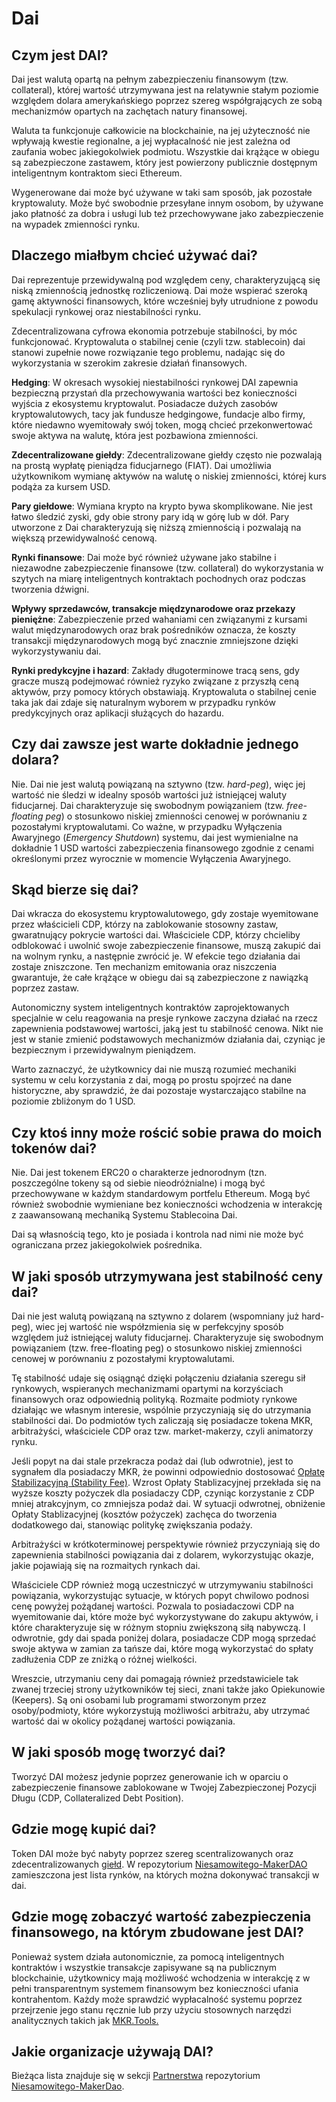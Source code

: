 # Dai

## Czym jest DAI?

Dai jest walutą opartą na pełnym zabezpieczeniu finansowym (tzw. collateral), której wartość utrzymywana jest na relatywnie stałym poziomie względem dolara amerykańskiego poprzez szereg współgrających ze sobą mechanizmów opartych na zachętach natury finansowej.

Waluta ta funkcjonuje całkowicie na blockchainie, na jej użyteczność nie wpływają kwestie regionalne, a jej wypłacalność nie jest zależna od zaufania wobec jakiegokolwiek podmiotu. Wszystkie dai krążące w obiegu są zabezpieczone zastawem, który jest powierzony publicznie dostępnym inteligentnym kontraktom sieci Ethereum.

Wygenerowane dai może być używane w taki sam sposób, jak pozostałe kryptowaluty. Może być swobodnie przesyłane innym osobom, by używane jako płatność za dobra i usługi lub też przechowywane jako zabezpieczenie na wypadek zmienności rynku.

## Dlaczego miałbym chcieć używać dai?

Dai reprezentuje przewidywalną pod względem ceny, charakteryzującą się niską zmiennością jednostkę rozliczeniową. Dai może wspierać szeroką gamę aktywności finansowych, które wcześniej były utrudnione z powodu spekulacji rynkowej oraz niestabilności rynku.

Zdecentralizowana cyfrowa ekonomia potrzebuje stabilności, by móc funkcjonować. Kryptowaluta o stabilnej cenie (czyli tzw. stablecoin) dai stanowi zupełnie nowe rozwiązanie tego problemu, nadając się do wykorzystania w szerokim zakresie działań finansowych.

**Hedging**: W okresach wysokiej niestabilności rynkowej DAI zapewnia bezpieczną przystań dla przechowywania wartości bez konieczności wyjścia z ekosystemu kryptowalut. Posiadacze dużych zasobów kryptowalutowych, tacy jak fundusze hedgingowe, fundacje albo firmy, które niedawno wyemitowały swój token, mogą chcieć przekonwertować swoje aktywa na walutę, która jest pozbawiona zmienności.

**Zdecentralizowane giełdy**: Zdecentralizowane giełdy często nie pozwalają na prostą wypłatę pieniądza fiducjarnego (FIAT). Dai umożliwia użytkownikom wymianę aktywów na walutę o niskiej zmienności, której kurs podąża za kursem USD.

**Pary giełdowe**: Wymiana krypto na krypto bywa skomplikowane. Nie jest łatwo śledzić zyski, gdy obie strony pary idą w górę lub w dół. Pary utworzone z Dai charakteryzują się niższą zmiennością i pozwalają na większą przewidywalność cenową.

**Rynki finansowe**: Dai może być również używane jako stabilne i niezawodne zabezpieczenie finansowe (tzw. collateral) do wykorzystania w szytych na miarę inteligentnych kontraktach pochodnych oraz podczas tworzenia dźwigni.

**Wpływy sprzedawców, transakcje międzynarodowe oraz przekazy pieniężne**: Zabezpieczenie przed wahaniami cen związanymi z kursami walut międzynarodowych oraz brak pośredników oznacza, że koszty transakcji międzynarodowych mogą być znacznie zmniejszone dzięki wykorzystywaniu dai.

**Rynki predykcyjne i hazard**: Zakłady długoterminowe tracą sens, gdy gracze muszą podejmować również ryzyko związane z przyszłą ceną aktywów, przy pomocy których obstawiają. Kryptowaluta o stabilnej cenie taka jak dai zdaje się naturalnym wyborem w przypadku rynków predykcyjnych oraz aplikacji służących do hazardu.

## Czy dai zawsze jest warte dokładnie jednego dolara?

Nie. Dai nie jest walutą powiązaną na sztywno (tzw. *hard-peg*), więc jej wartość nie śledzi w idealny sposób wartości już istniejącej waluty fiducjarnej. Dai charakteryzuje się swobodnym powiązaniem (tzw. *free-floating peg*) o stosunkowo niskiej zmienności cenowej w porównaniu z pozostałymi kryptowalutami. Co ważne, w przypadku Wyłączenia Awaryjnego (*Emergency Shutdown*) systemu, dai jest wymienialne na dokładnie 1 USD wartości zabezpieczenia finansowego zgodnie z cenami określonymi przez wyrocznie w momencie Wyłączenia Awaryjnego.

## Skąd bierze się dai?

Dai wkracza do ekosystemu kryptowalutowego, gdy zostaje wyemitowane przez właścicieli CDP, którzy na zablokowanie stosowny zastaw, gwaratnujący pokrycie wartości dai. Właściciele CDP, którzy chcieliby odblokować i uwolnić swoje zabezpieczenie finansowe, muszą zakupić dai na wolnym rynku, a następnie zwrócić je. W efekcie tego działania dai zostaje zniszczone. Ten mechanizm emitowania oraz niszczenia gwarantuje, że całe krążące w obiegu dai są zabezpieczone z nawiązką poprzez zastaw.

Autonomiczny system inteligentnych kontraktów zaprojektowanych specjalnie w celu reagowania na presje rynkowe zaczyna działać na rzecz zapewnienia podstawowej wartości, jaką jest tu stabilność cenowa. Nikt nie jest w stanie zmienić podstawowych mechanizmów działania dai, czyniąc je bezpiecznym i przewidywalnym pieniądzem.

Warto zaznaczyć, że użytkownicy dai nie muszą rozumieć mechaniki systemu w celu korzystania z dai, mogą po prostu spojrzeć na dane historyczne, aby sprawdzić, że dai pozostaje wystarczająco stabilne na poziomie zbliżonym do 1 USD.

## Czy ktoś inny może rościć sobie prawa do moich tokenów dai?

Nie. Dai jest tokenem ERC20 o charakterze jednorodnym (tzn. poszczególne tokeny są od siebie nieodróżnialne) i mogą być przechowywane w każdym standardowym portfelu Ethereum. Mogą być również swobodnie wymieniane bez konieczności wchodzenia w interakcję z zaawansowaną mechaniką Systemu Stablecoina Dai.

Dai są własnością tego, kto je posiada i kontrola nad nimi nie może być ograniczana przez jakiegokolwiek pośrednika.

## W jaki sposób utrzymywana jest stabilność ceny dai?

Dai nie jest walutą powiązaną na sztywno z dolarem (wspomniany już hard-peg), wiec jej wartość nie współzmienia się w perfekcyjny sposób względem już istniejącej waluty fiducjarnej. Charakteryzuje się swobodnym powiązaniem (tzw. free-floating peg) o stosunkowo niskiej zmienności cenowej w porównaniu z pozostałymi kryptowalutami.

Tę stabilność udaje się osiągnąć dzięki połączeniu działania szeregu sił rynkowych, wspieranych mechanizmami opartymi na korzyściach finansowych oraz odpowiednią polityką. Rozmaite podmioty rynkowe działając we własnym interesie, wspólnie przyczyniają się do utrzymania stabilności dai. Do podmiotów tych zaliczają się posiadacze tokena MKR, arbitrażyści, właściciele CDP oraz tzw. market-makerzy, czyli animatorzy rynku.

Jeśli popyt na dai stale przekracza podaż dai (lub odwrotnie), jest to sygnałem dla posiadaczy MKR, że powinni odpowiednio dostosować [Opłatę Stabilizacyjną (Stability Fee)](stability-fee.md). Wzrost Opłaty Stablizacyjnej przekłada się na wyższe koszty pożyczek dla posiadaczy CDP, czyniąc korzystanie z CDP mniej atrakcyjnym, co zmniejsza podaż dai. W sytuacji odwrotnej, obniżenie Opłaty Stablizacyjnej (kosztów pożyczek) zachęca do tworzenia dodatkowego dai, stanowiąc politykę zwiększania podaży.

Arbitrażyści w krótkoterminowej perspektywie również przyczyniają się do zapewnienia stabilności powiązania dai z dolarem, wykorzystując okazje, jakie pojawiają się na rozmaitych rynkach dai.

Właściciele CDP również mogą uczestniczyć w utrzymywaniu stabilności powiązania, wykorzystując sytuacje, w których popyt chwilowo podnosi cenę powyżej pożądanej wartości. Pozwala to posiadaczowi CDP na wyemitowanie dai, które może być wykorzystywane do zakupu aktywów, i które charakteryzuje się w różnym stopniu zwiększoną siłą nabywczą. I odwrotnie, gdy dai spada poniżej dolara, posiadacze CDP mogą sprzedać swoje aktywa w zamian za tańsze dai, które mogą wykorzystać do spłaty zadłużenia CDP ze zniżką o różnej wielkości.

Wreszcie, utrzymaniu ceny dai pomagają również przedstawiciele tak zwanej trzeciej strony użytkowników tej sieci, znani także jako Opiekunowie (Keepers). Są oni osobami lub programami stworzonym przez osoby/podmioty, które wykorzystują możliwości arbitrażu, aby utrzymać wartość dai w okolicy pożądanej wartości powiązania.

## W jaki sposób mogę tworzyć dai?

Tworzyć DAI możesz jedynie poprzez generowanie ich w oparciu o zabezpieczenie finansowe zablokowane w Twojej Zabezpieczonej Pozycji Długu (CDP, Collateralized Debt Position).

## Gdzie mogę kupić dai?

Token DAI może być nabyty poprzez szereg scentralizowanych oraz zdecentralizowanych [giełd](https://coinmarketcap.com/currencies/dai/#markets). W repozytorium  [Niesamowitego-MakerDAO](https://github.com/makerdao/awesome-makerdao#trade-your-dai) zamieszczona jest lista rynków, na których można dokonywać transakcji w dai.

## Gdzie mogę zobaczyć wartość zabezpieczenia finansowego, na którym zbudowane jest DAI?

Ponieważ system działa autonomicznie, za pomocą inteligentnych kontraktów i wszystkie transakcje zapisywane są na publicznym blockchainie, użytkownicy mają możliwość wchodzenia w interakcję z w pełni transparentnym systemem finansowym bez konieczności ufania kontrahentom. Każdy może sprawdzić wypłacalność systemu poprzez przejrzenie jego stanu ręcznie lub przy użyciu stosownych narzędzi analitycznych takich jak [MKR.Tools.](https://mkr.tools/)

## Jakie organizacje używają DAI?

Bieżąca lista znajduje się w sekcji [Partnerstwa](https://github.com/makerdao/awesome-makerdao#partnerships) repozytorium [Niesamowitego-MakerDao](https://github.com/makerdao/awesome-makerdao#).
